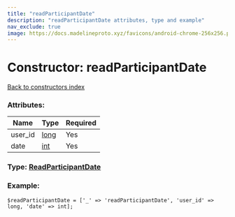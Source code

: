 ```yaml
---
title: "readParticipantDate"
description: "readParticipantDate attributes, type and example"
nav_exclude: true
image: https://docs.madelineproto.xyz/favicons/android-chrome-256x256.png
---
```

# Constructor: readParticipantDate  
[Back to constructors index](/API_docs/constructors/index.html)



### Attributes:

| Name     |    Type       | Required |
|----------|---------------|----------|
|user\_id|[long](/API_docs/types/long.html) | Yes|
|date|[int](/API_docs/types/int.html) | Yes|



### Type: [ReadParticipantDate](/API_docs/types/ReadParticipantDate.html)


### Example:

```
$readParticipantDate = ['_' => 'readParticipantDate', 'user_id' => long, 'date' => int];
```  
